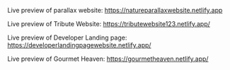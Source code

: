Live preview of parallax website: https://natureparallaxwebsite.netlify.app  

Live preview of Tribute Website: https://tributewebsite123.netlify.app/  

Live preview of Developer Landing page: https://developerlandingpagewebsite.netlify.app/

Live preview of Gourmet Heaven: https://gourmetheaven.netlify.app/
